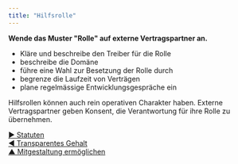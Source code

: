 ```yaml
---
title: "Hilfsrolle"
---
```



**Wende das Muster "Rolle" auf externe Vertragspartner an.**

- Kläre und beschreibe den Treiber für die Rolle
- beschreibe die Domäne
- führe eine Wahl zur Besetzung der Rolle durch
- begrenze die Laufzeit von Verträgen
- plane regelmässige Entwicklungsgespräche ein

Hilfsrollen können auch rein operativen Charakter haben. Externe Vertragspartner geben Konsent, die Verantwortung für ihre Rolle zu übernehmen.

[&#9654; Statuten](bylaws.html)<br/>[&#9664; Transparentes Gehalt](transparent-salary.html)<br/>[&#9650; Mitgestaltung ermöglichen](enablers-of-co-creation.html)

